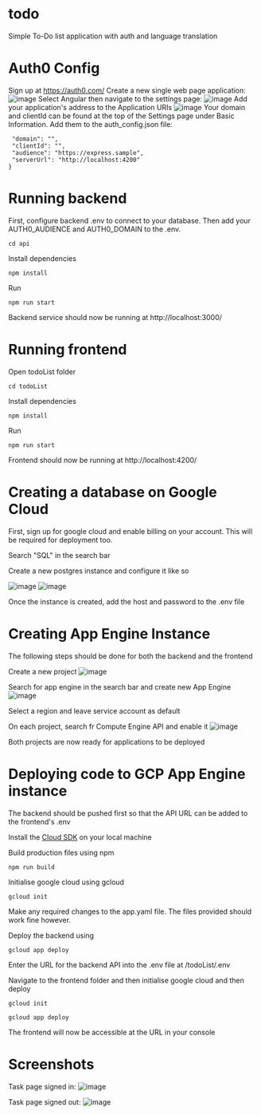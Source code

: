 # todo
 Simple To-Do list application with auth and language translation
 
 # Auth0 Config
 Sign up at https://auth0.com/
 Create a new single web page application:
 ![image](https://user-images.githubusercontent.com/102507947/227118237-c7085e87-9b20-40b0-b9cb-2eda7bcb7308.png)
 Select Angular then navigate to the settings page:
 ![image](https://user-images.githubusercontent.com/102507947/227118841-c9608e80-6568-494d-bd6b-f62243c0fb7d.png)
 Add your application's address to the Application URIs
 ![image](https://user-images.githubusercontent.com/102507947/227118537-7c7eab15-cbcd-45c5-adee-c143d719a4a1.png)
 Your domain and clientId can be found at the top of the Settings page under Basic Information.
 Add them to the auth_config.json file:
 ```{
  "domain": "",
  "clientId": "",
  "audience": "https://express.sample",
  "serverUrl": "http://localhost:4200"
}
```
 
 # Running backend
 First, configure backend .env to connect to your database. Then add your AUTH0_AUDIENCE and AUTH0_DOMAIN to the .env.
 
 ```cd api```
 
 Install dependencies 
 
 ```npm install```
 
 Run
 
 ```npm run start```
 
Backend service should now be running at http://localhost:3000/

# Running frontend

Open todoList folder

   ``` cd todoList ```
 
 Install dependencies 
 
  ``` npm install ```
  
  Run
  
   ``` npm run start ```
   
   Frontend should now be running at http://localhost:4200/
   
   
   # Creating a database on Google Cloud
   
   First, sign up for google cloud and enable billing on your account. This will be required for deployment too.
   
   Search "SQL" in the search bar
   
   Create a new postgres instance and configure it like so
   
   ![image](https://user-images.githubusercontent.com/102507947/220314712-497b9dbe-8b04-4f8f-98fb-bccb67593170.png)
   ![image](https://user-images.githubusercontent.com/102507947/220314763-1a570c04-fee2-45fe-b0f1-ddd6bb92c9b3.png)
   
   
   Once the instance is created, add the host and password to the .env file

   
   
   # Creating App Engine Instance
   

   The following steps should be done for both the backend and the frontend
   
   Create a new project
   ![image](https://user-images.githubusercontent.com/102507947/220313388-a950e145-1a30-4985-9b5f-a5ea2606c2e6.png)


   Search for app engine in the search bar and create new App Engine
   ![image](https://user-images.githubusercontent.com/102507947/220313598-48141521-f8d3-4599-a729-ca70d88312d7.png)


   Select a region and leave service account as default

   On each project, search fr Compute Engine API and enable it 
   ![image](https://user-images.githubusercontent.com/102507947/220313913-cb417962-c437-410b-a943-81874ae137a4.png)


   Both projects are now ready for applications to be deployed
   
   # Deploying code to GCP App Engine instance
   
   The backend should be pushed first so that the API URL can be added to the frontend's .env
   
   Install the [Cloud SDK](https://cloud.google.com/sdk/docs/install) on your local machine 
   
   Build production files using npm
   
   ``` npm run build ```
   
   Initialise google cloud using gcloud
   
   ``` gcloud init ```
   
   Make any required changes to the app.yaml file. The files provided should work fine however.
   
   Deploy the backend using
   
   ``` gcloud app deploy ```
   
   Enter the URL for the backend API into the .env file at /todoList/.env
   
   Navigate to the frontend folder and then initialise google cloud and then deploy
   
   ``` gcloud init ```
   
   ``` gcloud app deploy ```
   
   The frontend will now be accessible at the URL in your console

# Screenshots
Task page signed in:
![image](https://user-images.githubusercontent.com/102507947/227115952-33536d61-fbdf-467d-9c31-3643ec924a69.png)

Task page signed out:
![image](https://user-images.githubusercontent.com/102507947/227116309-e1ae3ca6-def0-4e24-9600-a4a745a318d7.png)

